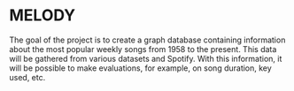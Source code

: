 # MELODY
The goal of the project is to create a graph database containing information about the most popular weekly songs from 1958 to the present. This data will be gathered from various datasets and Spotify. With this information, it will be possible to make evaluations, for example, on song duration, key used, etc.
